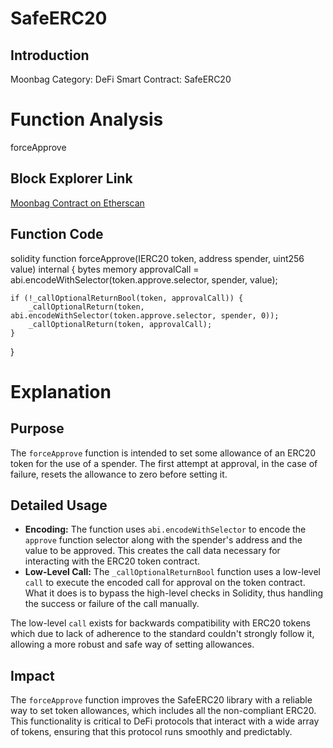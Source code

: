 # SafeERC20

## Introduction
Moonbag
Category: DeFi
Smart Contract: SafeERC20

# Function Analysis
forceApprove

## Block Explorer Link
[Moonbag Contract on Etherscan](https://etherscan.io/address/0xa7F4195F10F1a62B102bD683eAB131d657A6c6e4#code)

## Function Code
solidity
function forceApprove(IERC20 token, address spender, uint256 value) internal {
    bytes memory approvalCall = abi.encodeWithSelector(token.approve.selector, spender, value);

    if (!_callOptionalReturnBool(token, approvalCall)) {
        _callOptionalReturn(token, abi.encodeWithSelector(token.approve.selector, spender, 0));
        _callOptionalReturn(token, approvalCall);
    }
}
# Explanation

## Purpose
The `forceApprove` function is intended to set some allowance of an ERC20 token for the use of a spender. The first attempt at approval, in the case of failure, resets the allowance to zero before setting it.
## Detailed Usage
- **Encoding:** The function uses `abi.encodeWithSelector` to encode the `approve` function selector along with the spender's address and the value to be approved. This creates the call data necessary for interacting with the ERC20 token contract.
- **Low-Level Call:** The `_callOptionalReturnBool` function uses a low-level `call` to execute the encoded call for approval on the token contract. What it does is to bypass the high-level checks in Solidity, thus handling the success or failure of the call manually.

The low-level `call` exists for backwards compatibility with ERC20 tokens which due to lack of adherence to the standard couldn't strongly follow it, allowing a more robust and safe way of setting allowances.

## Impact
The `forceApprove` function improves the SafeERC20 library with a reliable way to set token allowances, which includes all the non-compliant ERC20. This functionality is critical to DeFi protocols that interact with a wide array of tokens, ensuring that this protocol runs smoothly and predictably.
```
